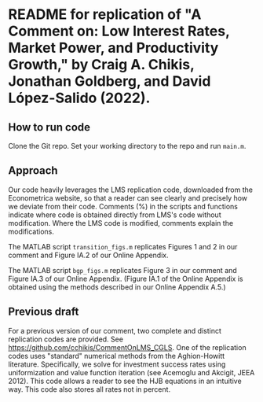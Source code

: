 # README for replication of "A Comment on: Low Interest Rates, Market Power, and Productivity Growth," by Craig A. Chikis, Jonathan Goldberg, and David López-Salido (2022).


## How to run code 
Clone the Git repo. Set your working directory to the repo and run `main.m`.


## Approach

Our code heavily leverages the LMS replication code, downloaded from the Econometrica website, so that a reader can see clearly and precisely how we deviate from their code.  Comments (%) in the scripts and functions indicate where code is obtained directly from LMS's code without modification.  Where the LMS code is modified, comments explain the modifications.  

The MATLAB script `transition_figs.m` replicates Figures 1 and 2 in our comment and Figure IA.2 of our Online Appendix.

The MATLAB script `bgp_figs.m` replicates Figure 3 in our comment and Figure IA.3 of our Online Appendix.  (Figure IA.1 of the Online Appendix is obtained using the methods described in our Online Appendix A.5.)

## Previous draft

For a previous version of our comment, two complete and distinct replication codes are provided. See https://github.com/cchikis/CommentOnLMS_CGLS.  One of the replication codes uses "standard" numerical methods from the Aghion-Howitt literature.  Specifically, we solve for investment success rates using uniformization and value function iteration (see Acemoglu and Akcigit, JEEA 2012).  This code allows a reader to see the HJB equations in an intuitive way.  This code also stores all rates not in percent. 

